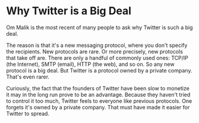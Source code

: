 # Why Twitter is a Big Deal

Om Malik is the most recent of many people to ask why Twitter is such a big deal.

The reason is that it's a new messaging protocol, where you don't specify the recipients. 
New protocols are rare. Or more precisely, new protocols that take off are. 
There are only a handful of commonly used ones: TCP/IP (the Internet), SMTP (email), HTTP (the web), and so on. 
So any new protocol is a big deal. But Twitter is a protocol owned by a private company. 
That's even rarer.

Curiously, the fact that the founders of Twitter have been slow to monetize it may in the long run prove to be an advantage. 
Because they haven't tried to control it too much, Twitter feels to everyone like previous protocols. 
One forgets it's owned by a private company. 
That must have made it easier for Twitter to spread.